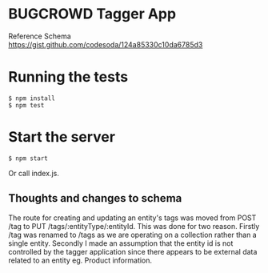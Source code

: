 BUGCROWD Tagger App
===================

Reference Schema https://gist.github.com/codesoda/124a85330c10da6785d3

Running the tests
=================

```
$ npm install
$ npm test
```

Start the server
================

```
$ npm start
```

Or call index.js.

Thoughts and changes to schema
------------------------------

The route for creating and updating an entity's tags was moved from POST /tag to PUT /tags/:entityType/:entityId. This was done for two reason. Firstly /tag was renamed to /tags as we are operating on a collection rather than a single entity. Secondly I made an assumption that the entity id is not controlled by the tagger application since there appears to be external data related to an entity eg. Product information. 